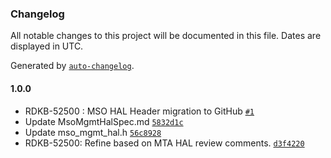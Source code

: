 ### Changelog

All notable changes to this project will be documented in this file. Dates are displayed in UTC.

Generated by [`auto-changelog`](https://github.com/CookPete/auto-changelog).

#### 1.0.0

- RDKB-52500 : MSO HAL Header migration to GitHub [`#1`](https://github.com/rdkcentral/rdkb-halif-mso/pull/1)
- Update MsoMgmtHalSpec.md [`5832d1c`](https://github.com/rdkcentral/rdkb-halif-mso/commit/5832d1ccd0b5578a502d9489b93d01d410f29cd4)
- Update mso_mgmt_hal.h [`56c8928`](https://github.com/rdkcentral/rdkb-halif-mso/commit/56c8928c8ca6a8a982dd0763ede68a61ebb4186a)
- RDKB-52500: Refine based on MTA HAL review comments. [`d3f4220`](https://github.com/rdkcentral/rdkb-halif-mso/commit/d3f4220cac1ae0ab7220f210f4690ff47b91a8a8)
